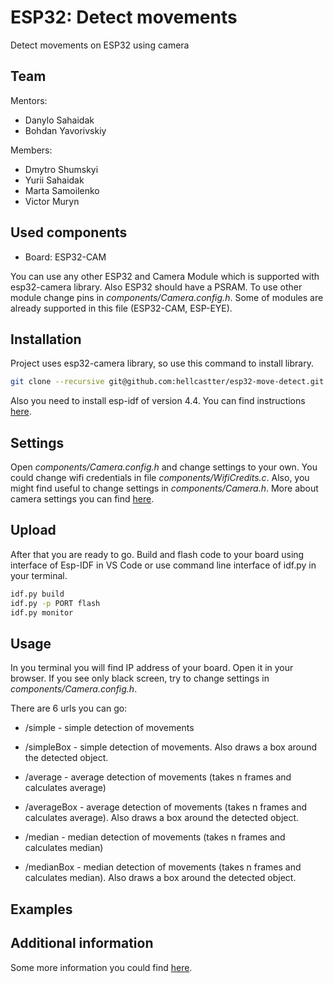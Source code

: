 # ESP32: Detect movements

Detect movements on ESP32 using camera

## Team

Mentors:

- Danylo Sahaidak
- Bohdan Yavorivskiy

Members:

- Dmytro Shumskyi
- Yurii Sahaidak
- Marta Samoilenko
- Victor Muryn

## Used components

- Board: ESP32-CAM

You can use any other ESP32 and Camera Module which is supported with esp32-camera library. Also ESP32 should have a PSRAM. To use other module change pins in *components/Camera.config.h*. Some of modules are already supported in this file (ESP32-CAM, ESP-EYE).

## Installation

Project uses esp32-camera library, so use this command to install library.

```bash
git clone --recursive git@github.com:hellcastter/esp32-move-detect.git
```

Also you need to install esp-idf of version 4.4. You can find instructions [here](https://docs.espressif.com/projects/esp-idf/en/release-v4.4/esp32/get-started/index.html).

## Settings

Open *components/Camera.config.h* and change settings to your own. You could change wifi credentials in file *components/WifiCredits.c*. Also, you might find useful to change settings in *components/Camera.h*. More about camera settings you can find [here](https://github.com/espressif/esp32-camera).

## Upload

After that you are ready to go. Build and flash code to your board using interface of Esp-IDF in VS Code
or use command line interface of idf.py in your terminal.

```bash
idf.py build
idf.py -p PORT flash
idf.py monitor
```

## Usage

In you terminal you will find IP address of your board. Open it in your browser. If you see only black screen, try to change settings in *components/Camera.config.h*.

There are 6 urls you can go:

- /simple - simple detection of movements
- /simpleBox - simple detection of movements. Also draws a box around the detected object.

- /average - average detection of movements (takes n frames and calculates average)
- /averageBox - average detection of movements (takes n frames and calculates average). Also draws a box around the detected object.

- /median - median detection of movements (takes n frames and calculates median)
- /medianBox - median detection of movements (takes n frames and calculates median). Also draws a box around the detected object.

## Examples

## Additional information

Some more information you could find [here](https://www.canva.com/design/DAF4Kgk4rFQ/3g4ogLKe2gLSv7kS-HdqwA/view).
